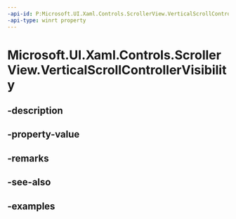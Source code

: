 ```yaml
---
-api-id: P:Microsoft.UI.Xaml.Controls.ScrollerView.VerticalScrollControllerVisibility
-api-type: winrt property
---
```


<!-- Property syntax.
public ScrollerViewScrollControllerVisibility VerticalScrollControllerVisibility { get;  set; }
-->

# Microsoft.UI.Xaml.Controls.ScrollerView.VerticalScrollControllerVisibility

## -description

## -property-value

## -remarks

## -see-also

## -examples

